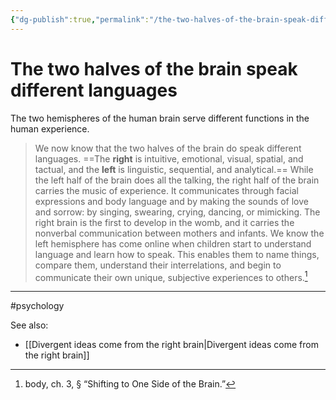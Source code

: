 ```yaml
---
{"dg-publish":true,"permalink":"/the-two-halves-of-the-brain-speak-different-languages/"}
---
```



# The two halves of the brain speak different languages

The two hemispheres of the human brain serve different functions in the human experience.

> We now know that the two halves of the brain do speak different languages. ==The **right** is intuitive, emotional, visual, spatial, and tactual, and the **left** is linguistic, sequential, and analytical.== While the left half of the brain does all the talking, the right half of the brain carries the music of experience. It communicates through facial expressions and body language and by making the sounds of love and sorrow: by singing, swearing, crying, dancing, or mimicking. The right brain is the first to develop in the womb, and it carries the nonverbal communication between mothers and infants. We know the left hemisphere has come online when children start to understand language and learn how to speak. This enables them to name things, compare them, understand their interrelations, and begin to communicate their own unique, subjective experiences to others.[^1]


---
#psychology 

See also:
 - [[Divergent ideas come from the right brain\|Divergent ideas come from the right brain]]

[^1]: body, ch. 3, § “Shifting to One Side of the Brain.”